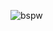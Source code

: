 ![bspw](https://user-images.githubusercontent.com/76860968/138736832-b3134ee8-938f-4fd5-bd39-63748521483e.png)
